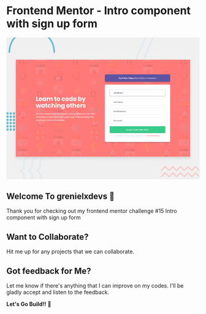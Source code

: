 # Frontend Mentor - Intro component with sign up form

![Design preview for the Intro component with sign up form coding challenge](./public/images/desktop-preview.jpg)

## Welcome To grenielxdevs 👋

Thank you for checking out my frontend mentor challenge #15 Intro component with sign up form

## Want to Collaborate?

Hit me up for any projects that we can collaborate.

## Got feedback for Me?

Let me know if there's anything that I can improve on my codes. I'll be gladly accept and listen to the feedback.

**Let's Go Build!!** 🚀
